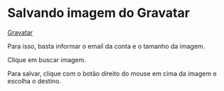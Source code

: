 # Salvando imagem do Gravatar  
[Gravatar](http://gravatar.com)

Para isso, basta informar o email da conta e o tamanho da imagem.

Clique em buscar imagem.

Para salvar, clique com o botão direito do mouse em cima da imagem e escolha o destino.
